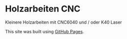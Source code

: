 # Holzarbeiten CNC
 Kleinere Holzarbeiten mit CNC6040 und / oder K40 Laser

 This site was built using [GitHub Pages](https://pages.github.com/).
